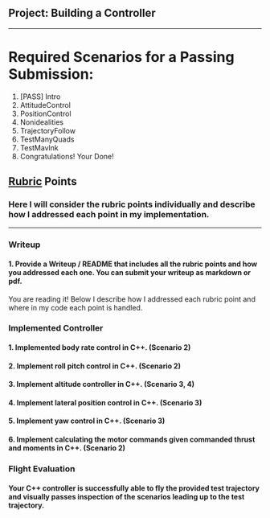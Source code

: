 ## Project: Building a Controller 

---

# Required Scenarios for a Passing Submission:
1. [PASS] Intro
2. AttitudeControl
3. PositionControl
4. Nonidealities
5. TrajectoryFollow
6. TestManyQuads
7. TestMavlnk
8. Congratulations!  Your Done!

## [Rubric](https://review.udacity.com/#!/rubrics/1643/view) Points
### Here I will consider the rubric points individually and describe how I addressed each point in my implementation.  

---

### Writeup

#### 1. Provide a Writeup / README that includes all the rubric points and how you addressed each one.  You can submit your writeup as markdown or pdf.  

You are reading it! Below I describe how I addressed each rubric point and where in my code each point is handled.

### Implemented Controller

#### 1. Implemented body rate control in C++. (Scenario 2)

#### 2. Implement roll pitch control in C++. (Scenario 2)

#### 3. Implement altitude controller in C++. (Scenario 3, 4)

#### 4. Implement lateral position control in C++. (Scenario 3)

#### 5. Implement yaw control in C++. (Scenario 3)

#### 6. Implement calculating the motor commands given commanded thrust and moments in C++.  (Scenario 2)

### Flight Evaluation

#### Your C++ controller is successfully able to fly the provided test trajectory and visually passes inspection of the scenarios leading up to the test trajectory.

